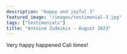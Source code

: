 ```yaml
---
description: "Happy and joyful 3"
featured_image: "/images/testimonial-3.jpg"
tags: ["testimonials"]
title: "Antoiné Zudeikis - August 2023"
---
```


Very happy happened Cali times!
